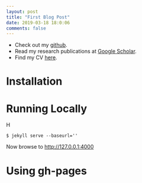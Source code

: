 ```yaml
---
layout: post
title: "First Blog Post"
date: 2019-03-18 18:0:06 
comments: false
---
```


* Check out my [github](https://github.com/copperwiring).
* Read my research publications at [Google Scholar](https://scholar.google.ca/citations?user=LW9fQacAAAAJ&hl=en).
* Find my CV [here](https://scotte.org).



Installation
============



Running Locally
===============

H

```
$ jekyll serve --baseurl=''
```

Now browse to http://127.0.0.1:4000

Using gh-pages
==============

